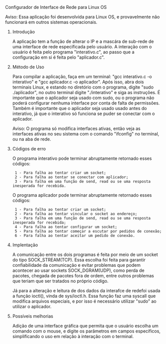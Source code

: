 Configurador de Interface de Rede para Linux OS

Aviso: Essa aplicação foi desenvolvida para Linux OS, e provavelmente não funcionará em outros sistemas operacionais.

1. Introdução

	A aplicação tem a função de alterar o IP e a mascára de sub-rede de uma interface de rede especificada pelo usuário. A interação com o usuário é feita pelo programa "interativo.c", ao passo que a configuração em si é feita pelo "aplicador.c".

2. Método de Uso

	Para compilar a aplicação, faça em um terminal: "gcc interativo.c -o interativo" e "gcc aplicador.c -o aplicador".
	Após isso, abra dois terminais Linux, e estando no diretório com o programa, digite "sudo ./aplicador",
	no outro terminal digite "./interativo" e siga as instruções. É importante que o aplicador seja usado com sudo, ou o programa
	não poderá configurar nenhuma interface por conta de falta de permissões. Também é importante que o aplicador seja usado usado antes do interativo,
	já que o interativo só funciona se puder se conectar com o aplicador.
	
	Aviso: O programa só modifica interfaces ativas, então veja as interfaces ativas no seu sistema com o comando "ifconfig" no terminal, ou na aba de rede.

3. Códigos de erro

	O programa interativo pode terminar abruptamente retornado esses códigos:

		1 - Para falha ao tentar criar um socket;
		2 - Para falha ao tentar se conectar com aplicador;
 		3 - Para falha em uma função de send, read ou se uma resposta inesperada for recebida.

	O programa aplicador pode terminar abruptamente retornado esses códigos:

		1 - Para falha ao tentar criar um socket;
		2 - Para falha ao tentar vincular o socket ao endereço;
 		3 - Para falha em uma função de send, read ou se uma resposta inesperada for recebida;
		4 - Para falha ao tentar configurar um socket;
		5 - Para falha ao tentar começar a escutar por pedidos de conexão;
		6 - Para falha ao tentar aceitar um pedido de conexão.

4. Implentação

	A comunicação entre os dois programas é feita por meio de um socket do tipo SOCK_STREAM(TCP). Essa escolha foi feita para garantir confiabilidade 
	da comunicação e evitar problemas que podem acontecer ao usar sockets SOCK_DGRAM(UDP), como perda de pacotes, chegada de pacotes fora de ordem, 
	entre outros problemas que teriam que ser tratados no próprio código.

	Já para a alteração e leitura de dos dados da interafce de redefoi usada a função ioctl(), vinda de sys/ioctl.h. 
	Essa função faz uma syscall que modifica arquivos especiais, e por isso é necessário utilizar "sudo" ao utilizar o aplicador.

5. Possíveis melhorias

	Adição de uma interface gráfica que permita que o usuário escolha um comando com o mouse, e digite os parâmetros em campos específicos,
	simplificando o uso em relação à interação com o terminal.
	